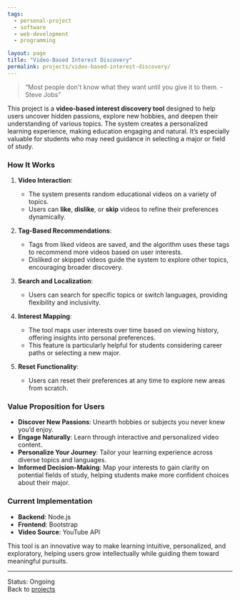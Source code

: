 ```yaml
---  
tags:  
  - personal-project  
  - software  
  - web-development  
  - programming  

layout: page  
title: "Video-Based Interest Discovery"  
permalink: projects/video-based-interest-discovery/  
---  
```


> “Most people don't know what they want until you give it to them. - Steve Jobs”  

  

This project is a **video-based interest discovery tool** designed to help users uncover hidden passions, explore new hobbies, and deepen their understanding of various topics. The system creates a personalized learning experience, making education engaging and natural. It’s especially valuable for students who may need guidance in selecting a major or field of study.  

### How It Works

1. **Video Interaction**:  
   - The system presents random educational videos on a variety of topics.  
   - Users can **like**, **dislike**, or **skip** videos to refine their preferences dynamically.  

2. **Tag-Based Recommendations**:  
   - Tags from liked videos are saved, and the algorithm uses these tags to recommend more videos based on user interests.  
   - Disliked or skipped videos guide the system to explore other topics, encouraging broader discovery.  

3. **Search and Localization**:  
   - Users can search for specific topics or switch languages, providing flexibility and inclusivity.  

4. **Interest Mapping**:  
   - The tool maps user interests over time based on viewing history, offering insights into personal preferences.  
   - This feature is particularly helpful for students considering career paths or selecting a new major.  

5. **Reset Functionality**:  
   - Users can reset their preferences at any time to explore new areas from scratch.  

### Value Proposition for Users 

- **Discover New Passions**: Unearth hobbies or subjects you never knew you’d enjoy.  
- **Engage Naturally**: Learn through interactive and personalized video content.  
- **Personalize Your Journey**: Tailor your learning experience across diverse topics and languages.  
- **Informed Decision-Making**: Map your interests to gain clarity on potential fields of study, helping students make more confident choices about their major.  

### Current Implementation 

- **Backend**: Node.js  
- **Frontend**: Bootstrap  
- **Video Source**: YouTube API  

This tool is an innovative way to make learning intuitive, personalized, and exploratory, helping users grow intellectually while guiding them toward meaningful pursuits.  

---
Status: Ongoing   
Back to [projects](projects.md)